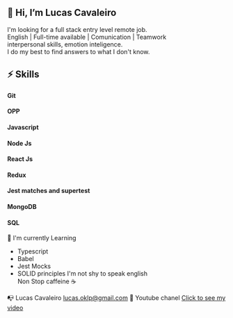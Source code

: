 
## 👋 Hi, I’m Lucas Cavaleiro

 I'm looking for a  full stack entry level  remote job.<br />
 English | Full-time available | Comunication | Teamwork <br />
 interpersonal skills, emotion inteligence.<br />
 I do my best to find answers to what I don't know.<br />
 
 
##  ⚡ Skills 
#### Git
#### OPP 
#### Javascript
#### Node Js 
#### React Js
#### Redux
#### Jest matches and supertest
#### MongoDB
#### SQL
 
 
 
   🌱 I'm currently Learning 
  + Typescript
  + Babel
  + Jest Mocks
  + SOLID principles
    I'm not shy to speak english  
    Non Stop caffeine ☕
         
📭 Lucas Cavaleiro lucas.oklp@gmail.com
 👨 Youtube chanel
 <a href="https://www.youtube.com/watch?v=e_UX89TAR1Y&t=51s" target="_blank">Click to see my video</a>
